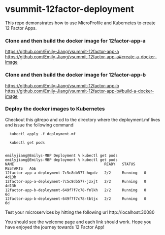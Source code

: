 # vsummit-12factor-deployment
This repo demonstrates how to use MicroProfile and Kubernetes to create 12 Factor Apps.
### Clone and then build the docker image for 12factor-app-a 
https://github.com/Emily-Jiang/vsummit-12factor-app-a
https://github.com/Emily-Jiang/vsummit-12factor-app-a#create-a-docker-image

### Clone and then build the docker image for 12factor-app-b
https://github.com/Emily-Jiang/vsummit-12factor-app-b
https://github.com/Emily-Jiang/vsummit-12factor-app-b#build-a-docker-image

### Deploy the docker images to Kubernetes
Checkout this gitrepo and cd to the directory where the deployment.mf lives and issue the following command
```
  kubectl apply -f deployment.mf

  kubectl get pods
  

emilyjiang@Emilys-MBP Deployment % kubectl get pods
emilyjiang@Emilys-MBP deployment % kubectl get pods
NAME                                         READY   STATUS    RESTARTS   AGE
12factor-app-a-deployment-7c5c8db577-hqpdz   2/2     Running   0          4d13h
12factor-app-a-deployment-7c5c8db577-jzxjt   2/2     Running   0          4d13h
12factor-app-b-deployment-649f7f7c78-fnlkh   2/2     Running   0          6d
12factor-app-b-deployment-649f7f7c78-tbtjx   2/2     Running   0          6d

```

Test your microservices by hitting the following url
http://localhost:30080

You should see the welcome page and each link should work.
Hope you have enjoyed the journey towards 12 Factor App!